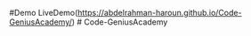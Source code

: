 #Demo LiveDemo(https://abdelrahman-haroun.github.io/Code-GeniusAcademy/)
#   C o d e - G e n i u s A c a d e m y 
 
 
